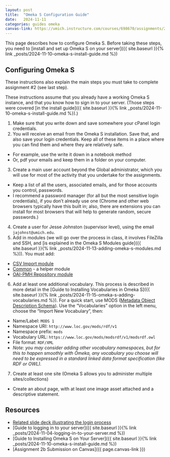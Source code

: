 ```yaml
---
layout: post
title:  "Omeka S Configuration Guide"
date:   2024-11-11
categories: guides omeka
canvas-link: https://umich.instructure.com/courses/698670/assignments/2472573
---
```


This page describes how to configure Omeka S. Before taking these steps, you need to [install and set up Omeka S on your server]({{ site.baseurl }}{% link _posts/2024-11-10-omeka-s-install-guide.md %})

## Configuring Omeka S

These instructions also explain the main steps you must take to complete assignment #2 (see last step).  

These instructions assume that you already have a working Omeka S instance, and that you know how to sign in to your server. (Those steps were covered [in the install guide]({{ site.baseurl }}{% link _posts/2024-11-10-omeka-s-install-guide.md %}).)

1. Make sure that you write down and save somewhere your cPanel login credentials.
2. You will receive an email from the Omeka S installation. Save that, and also save your login credentials. Keep all of these items in a place where you can find them and where they are relatively safe.
  - For example, use the write it down in a notebook method
  - Or, pdf your emails and keep them in a folder on your computer.
3. Create a main user account beyond the Global administrator, which you will use for most of the activity that you undertake for the assignments. 
  - Keep a list of all the users, associated emails, and for those accounts you control, passwords.
  - I recommend a password manager (for all but the most sensitive login credentials), if you don’t already use one (Chrome and other web browsers typically have this built in; also, there are extensions you can install for most browsers that will help to generate random, secure passwords.)
4. Create a user for Jesse Johnston (supervisor level), using the email `jajohnst@umich.edu`.
5. Add in modules (we will go over the process in class, it involves FileZilla and SSH, and [is explained in the Omeka S Modules guide]({{ site.baseurl }}{% link _posts/2024-11-13-adding-omeka-s-modules.md %})). You must add:
  - [CSV Import module](https://omeka.org/s/modules/CSVImport/)
  - [Common](https://omeka.org/s/modules/Common/) - a helper module
  - [OAI-PMH Repository module](https://omeka.org/s/modules/OaiPmhRepository/)
6. Add at least one additional vocabulary. This process is described in more detail in the [Guide to Installing Vocabularies in Omeka S]({{ site.baseurl }}{% link _posts/2024-11-15-omeka-s-adding-vocabularies.md %}). For a quick start, use MODS ([Metadata Object Description Schema](https://www.loc.gov/standards/mods)). Use the “Vocabularies” option in the left menu, choose the “Import New Vocabulary”, then:
  - Name/Label: `MODS 1`
  - Namespace URI: `http://www.loc.gov/mods/rdf/v1`
  - Namespace prefix: `mods`
  - Vocabulary URL: `https://www.loc.gov/mods/modsrdf/v1/modsrdf.owl`
  - File format: `RDF/XML`
  - _Note: you may consider adding other vocabulary namespaces, but for this to happen smoothly with Omeka, any vocabulary you choose will need to be expressed in a standard linked data format specification (like RDF or OWL)._
7. Create at least one site (Omeka S allows you to administer multiple sites/collections)
  - Create an about page, with at least one image asset attached and a descriptive statement.

## Resources

* [Related slide deck illustrating the login process][related-slide-deck]
* [Guide to logging in to your server]({{ site.baseurl }}{% link _posts/2024-11-04-logging-in-to-your-server.md %})
* [Guide to Installing Omeka S on Your Server]({{ site.baseurl }}{% link _posts/2024-11-10-omeka-s-install-guide.md %})
* [Assignment 2b Submission on Canvas]({{ page.canvas-link }})

[related-slide-deck]: TBD